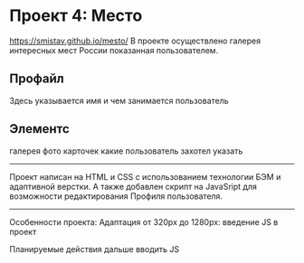 # Проект 4: Место
https://smistav.github.io/mesto/
В проекте осуществлено галерея интересных мест России показанная пользователем.
## Профайл

Здесь указывается имя и чем занимается пользователь

## Элементс

галерея фото карточек какие пользователь захотел указать
____
Проект написан на HTML и CSS с использованием технологии БЭМ и адаптивной верстки.
А также добавлен скрипт на JavaSript для возможности редактирования Профиля пользователя.

___
Особенности проекта:
Адаптация от 320px до 1280px:
введение JS в проект

Планируемые действия
дальше вводить JS